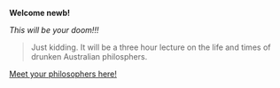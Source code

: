 **Welcome newb!**

*This will be your _doom_!!!*

> Just kidding. It will be a three hour lecture on the life and times of drunken Australian philosphers.

[Meet your philosophers here!](https://www.youtube.com/watch?v=_f_p0CgPeyA)

